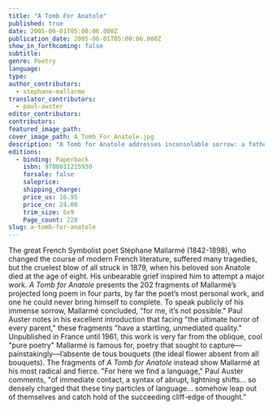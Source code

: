 ```yaml
---
title: "A Tomb For Anatole"
published: true
date: 2005-06-01T05:00:06.000Z
publication_date: 2005-06-01T05:00:06.000Z
show_in_forthcoming: false
subtitle:
genre: Poetry
language:
type:
author_contributors:
  - stephane-mallarme
translator_contributors:
  - paul-auster
editor_contributors:
contributors:
featured_image_path:
cover_image_path: A_Tomb_For_Anatole.jpg
description: "A Tomb for Anatole addresses inconsolable sorrow: a father's pain over the death of his child, _a vision / endlessly purified / by my tears._ "
editions:
  - binding: Paperback
    isbn: 9780811215930
    forsale: false
    saleprice:
    shipping_charge:
    price_us: 16.95
    price_cn: 24.00
    trim_size: 6x9
    Page_count: 228
slug: a-tomb-for-anatole
---
```


The great French Symbolist poet Stéphane Mallarmé (1842-1898), who changed the course of modern French literature, suffered many tragedies, but the cruelest blow of all struck in 1879, when his beloved son Anatole died at the age of eight. His unbearable grief inspired him to attempt a major work. _A Tomb for Anatole_ presents the 202 fragments of Mallarmé’s projected long poem in four parts, by far the poet’s most personal work, and one he could never bring himself to complete. To speak publicly of his immense sorrow, Mallarmé concluded, "for me, it’s not possible." Paul Auster notes in his excellent introduction that facing "the ultimate horror of every parent," these fragments "have a startling, unmediated quality." Unpublished in France until 1961, this work is very far from the oblique, cool "pure poetry" Mallarmé is famous for, poetry that sought to capture––painstakingly––l’absente de tous bouquets (the ideal flower absent from all bouquets). The fragments of _A Tomb for Anatole_ instead show Mallarmé at his most radical and fierce. "For here we find a language," Paul Auster comments, "of immediate contact, a syntax of abrupt, lightning shifts... so densely charged that these tiny particles of language... somehow leap out of themselves and catch hold of the succeeding cliff-edge of thought."

